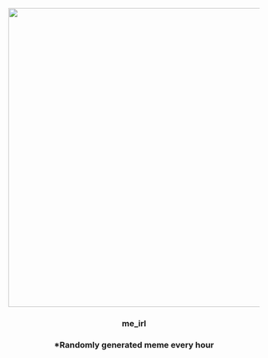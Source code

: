 <p align="center">
        <img src="https://i.redd.it/y7sz672dvlo81.jpg" width="600" height="600">
        </p>
        <h3 align="center">me_irl</h3>
        <h3 align="center">*Randomly generated meme every hour</h3>
    